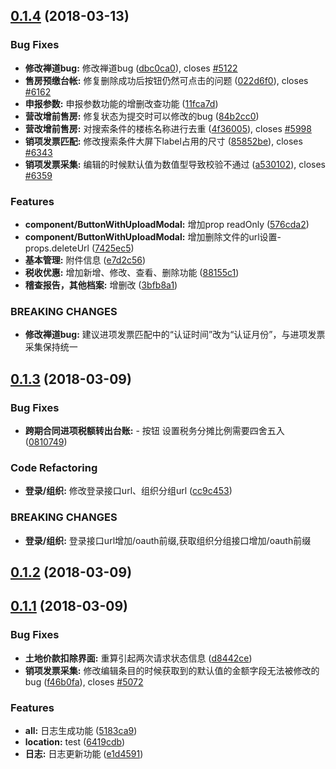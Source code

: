<a name="0.1.4"></a>
## [0.1.4](https://github.com/Slebee/vtax/compare/0.1.3...0.1.4) (2018-03-13)


### Bug Fixes

* **修改禅道bug:** 修改禅道bug ([dbc0ca0](https://github.com/Slebee/vtax/commit/dbc0ca0)), closes [#5122](http://120.76.154.196/zentao/bug-view-5122.html)
* **售房预缴台帐:** 修复删除成功后按钮仍然可点击的问题 ([022d6f0](https://github.com/Slebee/vtax/commit/022d6f0)), closes [#6162](http://120.76.154.196/zentao/bug-view-6162.html)
* **申报参数:** 申报参数功能的增删改查功能 ([11fca7d](https://github.com/Slebee/vtax/commit/11fca7d))
* **营改增前售房:** 修复状态为提交时可以修改的bug ([84b2cc0](https://github.com/Slebee/vtax/commit/84b2cc0))
* **营改增前售房:** 对搜索条件的楼栋名称进行去重 ([4f36005](https://github.com/Slebee/vtax/commit/4f36005)), closes [#5998](http://120.76.154.196/zentao/bug-view-5998.html)
* **销项发票匹配:** 修改搜索条件大屏下label占用的尺寸 ([85852be](https://github.com/Slebee/vtax/commit/85852be)), closes [#6343](http://120.76.154.196/zentao/bug-view-6343.html)
* **销项发票采集:** 编辑的时候默认值为数值型导致校验不通过 ([a530102](https://github.com/Slebee/vtax/commit/a530102)), closes [#6359](http://120.76.154.196/zentao/bug-view-6359.html)


### Features

* **component/ButtonWithUploadModal:** 增加prop readOnly ([576cda2](https://github.com/Slebee/vtax/commit/576cda2))
* **component/ButtonWithUploadModal:** 增加删除文件的url设置- props.deleteUrl ([7425ec5](https://github.com/Slebee/vtax/commit/7425ec5))
* **基本管理:** 附件信息 ([e7d2c56](https://github.com/Slebee/vtax/commit/e7d2c56))
* **税收优惠:** 增加新增、修改、查看、删除功能 ([88155c1](https://github.com/Slebee/vtax/commit/88155c1))
* **稽查报告，其他档案:** 增删改 ([3bfb8a1](https://github.com/Slebee/vtax/commit/3bfb8a1))


### BREAKING CHANGES

* **修改禅道bug:** 建议进项发票匹配中的“认证时间”改为“认证月份”，与进项发票采集保持统一



<a name="0.1.3"></a>
## [0.1.3](https://github.com/Slebee/vtax/compare/0.1.2...0.1.3) (2018-03-09)


### Bug Fixes

* **跨期合同进项税额转出台账:** - 按钮 设置税务分摊比例需要四舍五入 ([0810749](https://github.com/Slebee/vtax/commit/0810749))


### Code Refactoring

* **登录/组织:** 修改登录接口url、组织分组url ([cc9c453](https://github.com/Slebee/vtax/commit/cc9c453))


### BREAKING CHANGES

* **登录/组织:** 登录接口url增加/oauth前缀,获取组织分组接口增加/oauth前缀



<a name="0.1.2"></a>
## [0.1.2](https://github.com/Slebee/vtax/compare/0.1.1...0.1.2) (2018-03-09)



<a name="0.1.1"></a>
## [0.1.1](https://github.com/Slebee/vtax/compare/6419cdb...0.1.1) (2018-03-09)


### Bug Fixes

* **土地价款扣除界面:** 重算引起两次请求状态信息 ([d8442ce](https://github.com/Slebee/vtax/commit/d8442ce))
* **销项发票采集:** 修改编辑条目的时候获取到的默认值的金额字段无法被修改的bug ([f46b0fa](https://github.com/Slebee/vtax/commit/f46b0fa)), closes [#5072](http://120.76.154.196/zentao/bug-view-5072.html)


### Features

* **all:** 日志生成功能 ([5183ca9](https://github.com/Slebee/vtax/commit/5183ca9))
* **location:** test ([6419cdb](https://github.com/Slebee/vtax/commit/6419cdb))
* **日志:** 日志更新功能 ([e1d4591](https://github.com/Slebee/vtax/commit/e1d4591))



